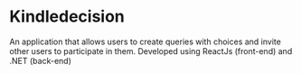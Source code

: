 # Kindledecision
An application that allows users to create queries with choices and invite other users to participate in them. Developed using ReactJs (front-end) and .NET (back-end)
